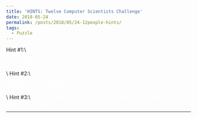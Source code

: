 ```yaml
---
title: 'HINTS: Twelve Computer Scientists Challenge'
date: 2018-05-24
permalink: /posts/2018/05/24-12people-hints/
tags:
  - Puzzle
---
```


Hint #1:\\
<span style="color:white">There are at least 2 ACTUAL solutions, which don't involve beating someone with the seesaw nor prototyping a digital weight scale nor asking the 12 computer scientists to brainstorm with you.</span>

\\
Hint #2:\\
<span style="color:white">Think about the base case, which means, if you can only use the seesaw once, under what conditions (how many candidates, etc) can you identify the one with different weight.</span>

\\
Hint #3:\\
<span style="color:white">The first step should be dividing 12 computer scientists into 3 groups of 4 people.</span>




------
